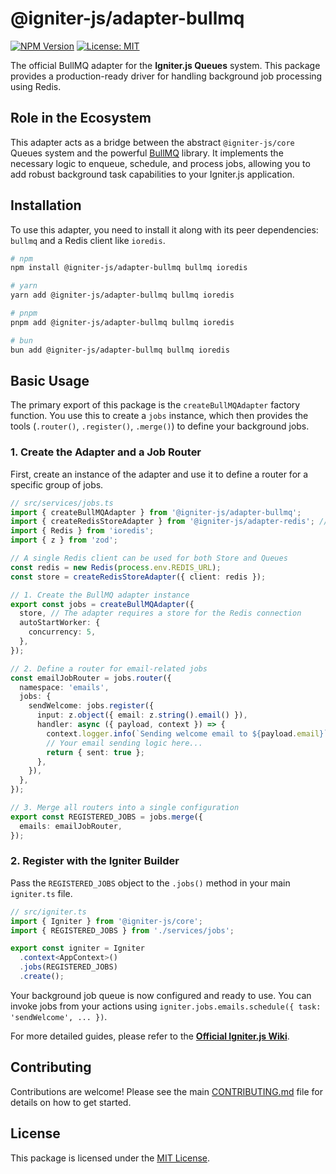 # @igniter-js/adapter-bullmq

[![NPM Version](https://img.shields.io/npm/v/@igniter-js/adapter-bullmq.svg)](https://www.npmjs.com/package/@igniter-js/adapter-bullmq)
[![License: MIT](https://img.shields.io/badge/License-MIT-yellow.svg)](https://opensource.org/licenses/MIT)

The official BullMQ adapter for the **Igniter.js Queues** system. This package provides a production-ready driver for handling background job processing using Redis.

## Role in the Ecosystem

This adapter acts as a bridge between the abstract `@igniter-js/core` Queues system and the powerful [BullMQ](https://bullmq.io/) library. It implements the necessary logic to enqueue, schedule, and process jobs, allowing you to add robust background task capabilities to your Igniter.js application.

## Installation

To use this adapter, you need to install it along with its peer dependencies: `bullmq` and a Redis client like `ioredis`.

```bash
# npm
npm install @igniter-js/adapter-bullmq bullmq ioredis

# yarn
yarn add @igniter-js/adapter-bullmq bullmq ioredis

# pnpm
pnpm add @igniter-js/adapter-bullmq bullmq ioredis

# bun
bun add @igniter-js/adapter-bullmq bullmq ioredis
```

## Basic Usage

The primary export of this package is the `createBullMQAdapter` factory function. You use this to create a `jobs` instance, which then provides the tools (`.router()`, `.register()`, `.merge()`) to define your background jobs.

### 1. Create the Adapter and a Job Router

First, create an instance of the adapter and use it to define a router for a specific group of jobs.

```typescript
// src/services/jobs.ts
import { createBullMQAdapter } from '@igniter-js/adapter-bullmq';
import { createRedisStoreAdapter } from '@igniter-js/adapter-redis'; // Often shares a Redis connection
import { Redis } from 'ioredis';
import { z } from 'zod';

// A single Redis client can be used for both Store and Queues
const redis = new Redis(process.env.REDIS_URL);
const store = createRedisStoreAdapter({ client: redis });

// 1. Create the BullMQ adapter instance
export const jobs = createBullMQAdapter({
  store, // The adapter requires a store for the Redis connection
  autoStartWorker: {
    concurrency: 5,
  },
});

// 2. Define a router for email-related jobs
const emailJobRouter = jobs.router({
  namespace: 'emails',
  jobs: {
    sendWelcome: jobs.register({
      input: z.object({ email: z.string().email() }),
      handler: async ({ payload, context }) => {
        context.logger.info(`Sending welcome email to ${payload.email}`);
        // Your email sending logic here...
        return { sent: true };
      },
    }),
  },
});

// 3. Merge all routers into a single configuration
export const REGISTERED_JOBS = jobs.merge({
  emails: emailJobRouter,
});
```

### 2. Register with the Igniter Builder

Pass the `REGISTERED_JOBS` object to the `.jobs()` method in your main `igniter.ts` file.

```typescript
// src/igniter.ts
import { Igniter } from '@igniter-js/core';
import { REGISTERED_JOBS } from './services/jobs';

export const igniter = Igniter
  .context<AppContext>()
  .jobs(REGISTERED_JOBS)
  .create();
```

Your background job queue is now configured and ready to use. You can invoke jobs from your actions using `igniter.jobs.emails.schedule({ task: 'sendWelcome', ... })`.

For more detailed guides, please refer to the **[Official Igniter.js Wiki](https://github.com/felipebarcelospro/igniter-js/wiki)**.

## Contributing

Contributions are welcome! Please see the main [CONTRIBUTING.md](/CONTRIBUTING.md) file for details on how to get started.

## License

This package is licensed under the [MIT License](/LICENSE).